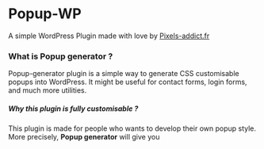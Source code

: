# Popup-WP<br>
A simple WordPress Plugin made with love by <a href="http://www.pixels-addict.fr/">Pixels-addict.fr</a><br>
<h3>What is Popup generator ?</h3>
Popup-generator plugin is a simple way to generate CSS customisable popups into WordPress. 
It might be useful for contact forms, login forms, and much more utilities.<br>
<h5>Why this plugin is fully customisable ?</h5>
This plugin is made for people who wants to develop their own popup style. More precisely, <strong>Popup generator</strong> will give you 

